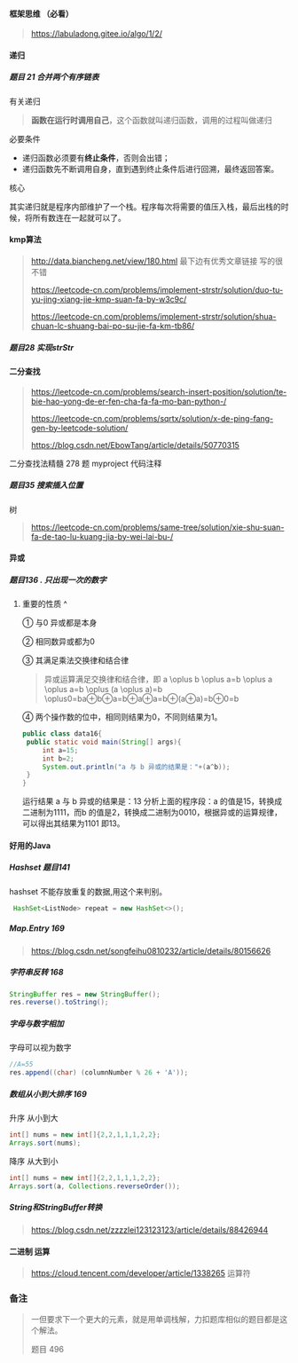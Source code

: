 #### 框架思维 （必看）

>https://labuladong.gitee.io/algo/1/2/    

#### 递归

##### 题目 21 合并两个有序链表

有关递归

>**函数在运行时调用自己**，这个函数就叫递归函数，调用的过程叫做递归

必要条件 

- 递归函数必须要有**终止条件**，否则会出错；
- 递归函数先不断调用自身，直到遇到终止条件后进行回溯，最终返回答案。

核心

其实递归就是程序内部维护了一个栈。程序每次将需要的值压入栈，最后出栈的时候，将所有数连在一起就可以了。



#### kmp算法

>http://data.biancheng.net/view/180.html      最下边有优秀文章链接 写的很不错
>
>https://leetcode-cn.com/problems/implement-strstr/solution/duo-tu-yu-jing-xiang-jie-kmp-suan-fa-by-w3c9c/      
>
>https://leetcode-cn.com/problems/implement-strstr/solution/shua-chuan-lc-shuang-bai-po-su-jie-fa-km-tb86/

##### 题目28 实现strStr

>



#### 二分查找 

>https://leetcode-cn.com/problems/search-insert-position/solution/te-bie-hao-yong-de-er-fen-cha-fa-fa-mo-ban-python-/
>
>https://leetcode-cn.com/problems/sqrtx/solution/x-de-ping-fang-gen-by-leetcode-solution/ 
>
>https://blog.csdn.net/EbowTang/article/details/50770315

二分查找法精髓 278 题 myproject 代码注释

##### 题目35 搜索插入位置

>



树 

> https://leetcode-cn.com/problems/same-tree/solution/xie-shu-suan-fa-de-tao-lu-kuang-jia-by-wei-lai-bu-/





#### 异或

##### 题目136 . 只出现一次的数字

1. 重要的性质  ^

   ① 与0 异或都是本身

   ② 相同数异或都为0 

   ③ 其满足乘法交换律和结合律

   >异或运算满足交换律和结合律，即 a \oplus b \oplus a=b \oplus a \oplus a=b \oplus (a \oplus a)=b \oplus0=ba⊕b⊕a=b⊕a⊕a=b⊕(a⊕a)=b⊕0=b

   ④ 两个操作数的位中，相同则结果为0，不同则结果为1。

   ~~~java
   public class data16{
   	public static void main(String[] args){
   		int a=15;
   		int b=2;
   		System.out.println("a 与 b 异或的结果是："+(a^b));
   	}
   }
   ~~~

   运行结果
   a 与 b 异或的结果是：13
   分析上面的程序段：a 的值是15，转换成二进制为1111，而b 的值是2，转换成二进制为0010，根据异或的运算规律，可以得出其结果为1101 即13。



#### 好用的Java

##### Hashset  题目141  

hashset 不能存放重复的数据,用这个来判别。

~~~java
 HashSet<ListNode> repeat = new HashSet<>();
~~~

##### Map.Entry 169

>https://blog.csdn.net/songfeihu0810232/article/details/80156626



##### 字符串反转 168 

~~~java
StringBuffer res = new StringBuffer();
res.reverse().toString();
~~~



##### 字母与数字相加

字母可以视为数字

~~~java
//A=55 
res.append((char) (columnNumber % 26 + 'A'));
~~~



##### 数组从小到大排序 169

升序 从小到大

~~~java
int[] nums = new int[]{2,2,1,1,1,2,2};
Arrays.sort(nums);
~~~



降序 从大到小

~~~java
int[] nums = new int[]{2,2,1,1,1,2,2};
Arrays.sort(a, Collections.reverseOrder());
~~~

##### String和StringBuffer转换

>https://blog.csdn.net/zzzzlei123123123/article/details/88426944



#### 二进制 运算

>https://cloud.tencent.com/developer/article/1338265 运算符



### 备注

>一但要求下一个更大的元素，就是用单调栈解，力扣题库相似的题目都是这个解法。 
>
>题目 496
